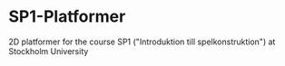# SP1-Platformer
2D platformer for the course SP1 ("Introduktion till spelkonstruktion") at Stockholm University
